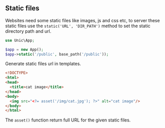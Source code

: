 ## Static files

  Websites need some static files like images, js and css etc, to server these static files use the `static('URL', 'DIR_PATH')` method to set the static directory path and url.

```php
use Unic\App;

$app = new App();
$app->static('/public', base_path('/public'));
```

Generate static files url in templates.

```html
<!DOCTYPE>
<html>
<head>
  <title>cat image</title>
</head>
<body>
  <img src="<?= asset('/img/cat.jpg'); ?>" alt="cat image"/>
</body>
</html>
```

The `asset()` function return full URL for the given static files.
